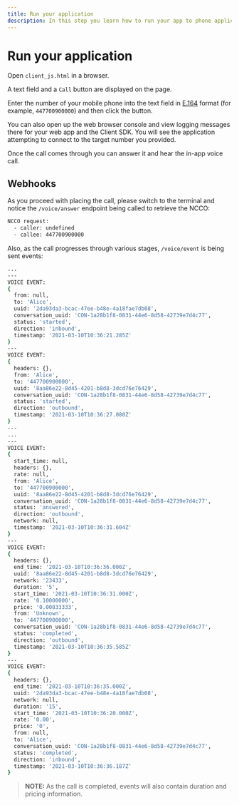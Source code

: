 ```yaml
---
title: Run your application
description: In this step you learn how to run your app to phone application.
---
```


# Run your application

Open `client_js.html` in a browser.

A text field and a `Call` button are displayed on the page.

Enter the number of your mobile phone into the text field in [E.164](/concepts/guides/glossary#e-164-format) format (for example, `447700900000`) and then click the button.

You can also open up the web browser console and view logging messages there for your web app and the Client SDK. You will see the application attempting to connect to the target number you provided.

Once the call comes through you can answer it and hear the in-app voice call.


## Webhooks

As you proceed with placing the call, please switch to the terminal and notice the `/voice/answer` endpoint being called to retrieve the NCCO:

``` bash
NCCO request:
  - caller: undefined
  - callee: 447700900000
```

Also, as the call progresses through various stages, `/voice/event` is being sent events:

``` bash
...
---
VOICE EVENT:
{
  from: null,
  to: 'Alice',
  uuid: '2da93da3-bcac-47ee-b48e-4a18fae7db08',
  conversation_uuid: 'CON-1a28b1f8-0831-44e6-8d58-42739e7d4c77',
  status: 'started',
  direction: 'inbound',
  timestamp: '2021-03-10T10:36:21.285Z'
}
---
VOICE EVENT:
{
  headers: {},
  from: 'Alice',
  to: '447700900000',
  uuid: '8aa86e22-8d45-4201-b8d8-3dcd76e76429',
  conversation_uuid: 'CON-1a28b1f8-0831-44e6-8d58-42739e7d4c77',
  status: 'started',
  direction: 'outbound',
  timestamp: '2021-03-10T10:36:27.080Z'
}
---
...
---
VOICE EVENT:
{
  start_time: null,
  headers: {},
  rate: null,
  from: 'Alice',
  to: '447700900000',
  uuid: '8aa86e22-8d45-4201-b8d8-3dcd76e76429',
  conversation_uuid: 'CON-1a28b1f8-0831-44e6-8d58-42739e7d4c77',
  status: 'answered',
  direction: 'outbound',
  network: null,
  timestamp: '2021-03-10T10:36:31.604Z'
}
---
VOICE EVENT:
{
  headers: {},
  end_time: '2021-03-10T10:36:36.000Z',
  uuid: '8aa86e22-8d45-4201-b8d8-3dcd76e76429',
  network: '23433',
  duration: '5',
  start_time: '2021-03-10T10:36:31.000Z',
  rate: '0.10000000',
  price: '0.00833333',
  from: 'Unknown',
  to: '447700900000',
  conversation_uuid: 'CON-1a28b1f8-0831-44e6-8d58-42739e7d4c77',
  status: 'completed',
  direction: 'outbound',
  timestamp: '2021-03-10T10:36:35.585Z'
}
---
VOICE EVENT:
{
  headers: {},
  end_time: '2021-03-10T10:36:35.000Z',
  uuid: '2da93da3-bcac-47ee-b48e-4a18fae7db08',
  network: null,
  duration: '15',
  start_time: '2021-03-10T10:36:20.000Z',
  rate: '0.00',
  price: '0',
  from: null,
  to: 'Alice',
  conversation_uuid: 'CON-1a28b1f8-0831-44e6-8d58-42739e7d4c77',
  status: 'completed',
  direction: 'inbound',
  timestamp: '2021-03-10T10:36:36.187Z'
}
```

> **NOTE:** As the call is completed, events will also contain duration and  pricing information.